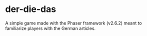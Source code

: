 # der-die-das

A simple game made with the Phaser framework (v2.6.2) meant to familiarize players with the German articles.
